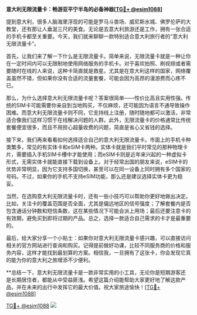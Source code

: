**意大利无限流量卡：畅游亚平宁半岛的必备神器[[TG💪+ @esim1088](https://t.me/s/esim1088)]**

提到意大利，很多人脑海里浮现的可能是罗马斗兽场、威尼斯水城、佛罗伦萨的大教堂，还有那让人垂涎三尺的美食。无论是去意大利旅游还是工作，拥有一张合适的手机卡都至关重要。今天，我们就来聊聊一款特别适合意大利旅行者的“意大利无限流量卡”。

首先，让我们来了解一下什么是无限流量卡。简单来说，无限流量卡就是一种让你在一定时间内可以无限制地使用网络服务的手机卡。对于喜欢拍照、刷视频或者需要随时在线的人来说，这种卡简直就是救星。尤其是在意大利这样的国家，网络覆盖虽然不错，但如果你没有合适的流量套餐，可能会因为高昂的漫游费而心疼不已。

那么，为什么选择意大利无限流量卡呢？答案很简单——性价比高且实用性强。传统的SIM卡可能需要你亲自到当地购买，不仅麻烦，还可能因为语言不通导致操作困难。而意大利无限流量卡则不同，它支持线上注册，随时随地都可以激活，非常适合像我们这样习惯于在线解决问题的人群。此外，无限流量卡的价格通常比传统套餐便宜很多，而且不用担心超量收费的问题，简直是省心又省钱的选择。

接下来，我们再来看看如何选择适合自己的意大利无限流量卡。市面上的手机卡种类繁多，常见的有实体卡和eSIM卡两种。实体卡就是我们平时常见的那种物理卡片，需要插入手机SIM卡槽中才能使用；而eSIM卡则是近年来兴起的一种虚拟卡形式，无需实体卡就能直接下载到设备上。对于经常出国的朋友来说，eSIM卡的优势非常明显，因为它支持多国切换，甚至可以在同一设备上同时拥有多个国家的号码。不过，如果你的手机不支持eSIM功能，那么还是建议选择实体卡更为稳妥。

当然，在选购意大利无限流量卡时，还有一些小技巧可以帮助你更好地做出决定。比如，关注卡的覆盖范围是否全面，尤其是偏远地区的信号强度；了解套餐内是否包含通话分钟数和短信条数，这在某些情况下可能会派上用场；最后还要注意卡的有效期，避免买到即将过期的产品。总之，选择一款适合自己需求的卡才是最重要的。

最后，给大家分享一个小贴士：如果你对意大利无限流量卡感兴趣，可以直接访问相关的官方网站进行查询和购买。记得提前做好功课，比较不同服务商的价格和服务内容，这样才能找到最划算的方案。相信我，一旦拥有了这张卡，你会发现它真的能为你的意大利之旅增添不少便利。

**总结一下，意大利无限流量卡是一款非常实用的小工具，无论你是短期游客还是长期居住者，都能从中受益匪浅。希望这篇介绍能帮助大家更好地了解这款产品，并在未来的出行中发挥它的最大价值。祝大家旅途愉快！[[TG💪+ @esim1088](https://t.me/s/esim1088)]

[TG💪+ @esim1088](https://t.me/s/esim1088) ![](https://i.postimg.cc/4NQfJmqS/Snipaste-2025-05-13-00-14-12.png)